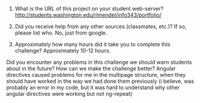 1. What is the URL of this project on your student web-server?
http://students.washington.edu/rlmendel/info343/portfolio/

2. Did you receive help from any other sources (classmates, etc.)? If so, please list who.
No, just from google.

3. Approximately how many hours did it take you to complete this challenge?
Approximately 10-12 hours.

Did you encounter any problems in this challenge we should warn students about in the future? How can we make the challenge better?
Angular directives caused problems for me in the multipage structure, when they should have worked in the way we had done them previously (i believe, was probably an error in my code, but it was hard to understand why other angular directives were working but not ng-repeat)